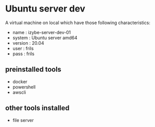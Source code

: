 # Ubuntu server dev
A virtual machine on local which have those following characteristics:
* name : izybe-server-dev-01
* system : Ubuntu server amd64
* version : 20.04
* user : frils
* pass : frils
## preinstalled tools
* docker
* powershell
* awscli
## other tools installed
* file server
